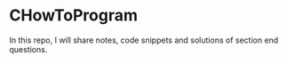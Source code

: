 # CHowToProgram
In this repo, I will share notes, code snippets and solutions of section end questions.

